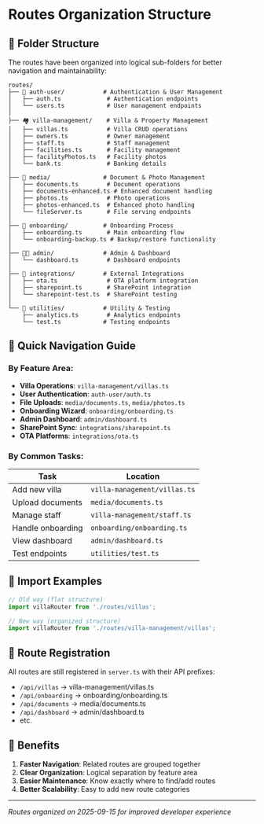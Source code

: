 # Routes Organization Structure

## 📁 Folder Structure

The routes have been organized into logical sub-folders for better navigation and maintainability:

```
routes/
├── 🔐 auth-user/           # Authentication & User Management
│   ├── auth.ts             # Authentication endpoints
│   └── users.ts            # User management endpoints
│
├── 🏘️ villa-management/    # Villa & Property Management
│   ├── villas.ts           # Villa CRUD operations
│   ├── owners.ts           # Owner management
│   ├── staff.ts            # Staff management
│   ├── facilities.ts       # Facility management
│   ├── facilityPhotos.ts   # Facility photos
│   └── bank.ts             # Banking details
│
├── 📸 media/               # Document & Photo Management
│   ├── documents.ts        # Document operations
│   ├── documents-enhanced.ts # Enhanced document handling
│   ├── photos.ts           # Photo operations
│   ├── photos-enhanced.ts  # Enhanced photo handling
│   └── fileServer.ts       # File serving endpoints
│
├── 🎯 onboarding/          # Onboarding Process
│   ├── onboarding.ts       # Main onboarding flow
│   └── onboarding-backup.ts # Backup/restore functionality
│
├── 👨‍💼 admin/              # Admin & Dashboard
│   └── dashboard.ts        # Dashboard endpoints
│
├── 🔗 integrations/        # External Integrations
│   ├── ota.ts              # OTA platform integration
│   ├── sharepoint.ts       # SharePoint integration
│   └── sharepoint-test.ts  # SharePoint testing
│
└── 🔧 utilities/           # Utility & Testing
    ├── analytics.ts        # Analytics endpoints
    └── test.ts            # Testing endpoints
```

## 🎯 Quick Navigation Guide

### By Feature Area:

- **Villa Operations**: `villa-management/villas.ts`
- **User Authentication**: `auth-user/auth.ts`
- **File Uploads**: `media/documents.ts`, `media/photos.ts`
- **Onboarding Wizard**: `onboarding/onboarding.ts`
- **Admin Dashboard**: `admin/dashboard.ts`
- **SharePoint Sync**: `integrations/sharepoint.ts`
- **OTA Platforms**: `integrations/ota.ts`

### By Common Tasks:

| Task | Location |
|------|----------|
| Add new villa | `villa-management/villas.ts` |
| Upload documents | `media/documents.ts` |
| Manage staff | `villa-management/staff.ts` |
| Handle onboarding | `onboarding/onboarding.ts` |
| View dashboard | `admin/dashboard.ts` |
| Test endpoints | `utilities/test.ts` |

## 📝 Import Examples

```typescript
// Old way (flat structure)
import villaRouter from './routes/villas';

// New way (organized structure)
import villaRouter from './routes/villa-management/villas';
```

## 🔄 Route Registration

All routes are still registered in `server.ts` with their API prefixes:

- `/api/villas` → villa-management/villas.ts
- `/api/onboarding` → onboarding/onboarding.ts
- `/api/documents` → media/documents.ts
- `/api/dashboard` → admin/dashboard.ts
- etc.

## 🎯 Benefits

1. **Faster Navigation**: Related routes are grouped together
2. **Clear Organization**: Logical separation by feature area
3. **Easier Maintenance**: Know exactly where to find/add routes
4. **Better Scalability**: Easy to add new route categories

---

*Routes organized on 2025-09-15 for improved developer experience*